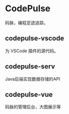 # CodePulse
码脉，编程足迹追踪。


## codepulse-vscode
为 VSCode 插件的源代码。

## codepulse-serv
Java后端实现数据存储的API

## codepulse-vue
码脉的管理后台，大图展示等


